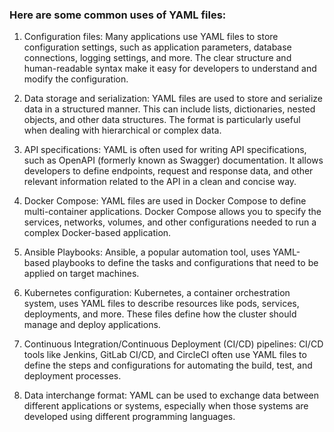 ### Here are some common uses of YAML files:

1. Configuration files: Many applications use YAML files to store configuration settings, such as application parameters, database connections, logging settings, and more. The clear structure and human-readable syntax make it easy for developers to understand and modify the configuration.

2. Data storage and serialization: YAML files are used to store and serialize data in a structured manner. This can include lists, dictionaries, nested objects, and other data structures. The format is particularly useful when dealing with hierarchical or complex data.

3. API specifications: YAML is often used for writing API specifications, such as OpenAPI (formerly known as Swagger) documentation. It allows developers to define endpoints, request and response data, and other relevant information related to the API in a clean and concise way.

4. Docker Compose: YAML files are used in Docker Compose to define multi-container applications. Docker Compose allows you to specify the services, networks, volumes, and other configurations needed to run a complex Docker-based application.

5. Ansible Playbooks: Ansible, a popular automation tool, uses YAML-based playbooks to define the tasks and configurations that need to be applied on target machines.

6. Kubernetes configuration: Kubernetes, a container orchestration system, uses YAML files to describe resources like pods, services, deployments, and more. These files define how the cluster should manage and deploy applications.

7. Continuous Integration/Continuous Deployment (CI/CD) pipelines: CI/CD tools like Jenkins, GitLab CI/CD, and CircleCI often use YAML files to define the steps and configurations for automating the build, test, and deployment processes.

8. Data interchange format: YAML can be used to exchange data between different applications or systems, especially when those systems are developed using different programming languages.